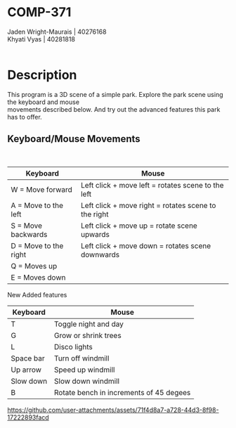 # COMP-371

Jaden Wright-Maurais | 40276168 <br>
Khyati Vyas | 40281818<br><br>

<h1>Description</h1>
This program is a 3D scene of a simple park. Explore the park scene using the keyboard and mouse<br>
movements described below. And try out the advanced features this park has to offer.

<h2>Keyboard/Mouse Movements</h2><br>

|Keyboard                                                     | Mouse                                               |
|-------------------------------------------------------------|-----------------------------------------------------|
|W = Move forward                                             | Left click + move left = rotates scene to the left  |
|A = Move to the left                                         | Left click + move right = rotates scene to the right|
|S = Move backwards                                           | Left click + move up = rotate scene upwards         |
|D = Move to the right                                        | Left click + move down = rotates scene downwards    |
|Q = Moves up                                                 |                                                     |
|E = Moves down                                               |                                                     |

New Added features 

|Keyboard              | Mouse                                       |
|----------------------|---------------------------------------------|
|T                     | Toggle night and day                        |
|G                     | Grow or shrink trees                        |
|L                     | Disco lights                                |
|Space bar             | Turn off windmill                           |
|Up arrow              | Speed up windmill                           |
|Slow down             | Slow down windmill                          |
|B                     | Rotate bench in increments of 45 degees     |






https://github.com/user-attachments/assets/71f4d8a7-a728-44d3-8f98-17222893facd


